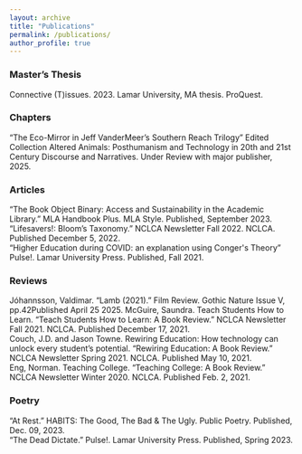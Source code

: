 ```yaml
---
layout: archive
title: "Publications"
permalink: /publications/
author_profile: true
---
```


### Master’s Thesis  
Connective (T)issues. 2023. Lamar University, MA thesis. ProQuest.  
 
### Chapters ###
“The Eco-Mirror in Jeff VanderMeer’s Southern Reach Trilogy” Edited Collection Altered Animals: Posthumanism and Technology in 20th and 21st Century Discourse and Narratives. Under Review with major publisher, 2025.   

### Articles ###
“The Book Object Binary: Access and Sustainability in the Academic Library.” MLA Handbook Plus. MLA Style. Published, September 2023.  
“Lifesavers!: Bloom’s Taxonomy.” NCLCA Newsletter Fall 2022. NCLCA. Published December 5, 2022.  
“Higher Education during COVID: an explanation using Conger's Theory” Pulse!. Lamar University Press. Published, Fall 2021.   

### Reviews ###
Jóhannsson, Valdimar. “Lamb (2021).” Film Review. Gothic Nature Issue V, pp.42Published April 25 2025.
McGuire, Saundra. Teach Students How to Learn. “Teach Students How to Learn: A Book Review.” NCLCA Newsletter Fall 2021. NCLCA. Published December 17, 2021.  
Couch, J.D. and Jason Towne. Rewiring Education: How technology can unlock every student’s potential. “Rewiring Education: A Book Review.” NCLCA Newsletter Spring 2021. NCLCA. Published May 10, 2021.   
Eng, Norman. Teaching College. “Teaching College: A Book Review.” NCLCA Newsletter Winter 2020. NCLCA. Published Feb. 2, 2021.  

### Poetry ###
“At Rest.” HABITS: The Good, The Bad & The Ugly. Public Poetry. Published, Dec. 09, 2023.  
“The Dead Dictate.” Pulse!. Lamar University Press. Published, Spring 2023.  
